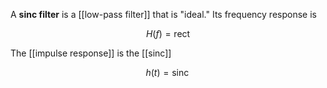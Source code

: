 A **sinc filter** is a [[low-pass filter]] that is "ideal." Its frequency response is

$$
H(f) = \mathsf{rect}
$$

The [[impulse response]] is the [[sinc]]

$$
h(t) = \operatorname{sinc}
$$